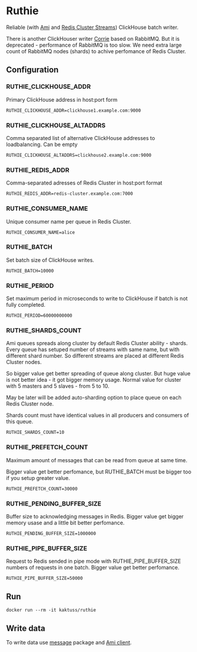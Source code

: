 # Ruthie

Reliable (with [Ami](https://github.com/kak-tus/ami) and [Redis Cluster Streams](https://redis.io/topics/streams-intro)) ClickHouse batch writer.

There is another ClickHouser writer [Corrie](https://github.com/kak-tus/corrie) based on RabbitMQ. But it is deprecated - performance of RabbitMQ is too slow. We need extra large count of RabbitMQ nodes (shards) to achive perfomance of Redis Cluster.

## Configuration

### RUTHIE_CLICKHOUSE_ADDR

Primary ClickHouse address in host:port form

```
RUTHIE_CLICKHOUSE_ADDR=clickhouse1.example.com:9000
```

### RUTHIE_CLICKHOUSE_ALTADDRS

Comma separated list of alternative ClickHouse addresses to loadbalancing. Can be empty

```
RUTHIE_CLICKHOUSE_ALTADDRS=clickhouse2.example.com:9000
```

### RUTHIE_REDIS_ADDR

Comma-separated adresses of Redis Cluster in host:port format

```
RUTHIE_REDIS_ADDR=redis-cluster.example.com:7000
```

### RUTHIE_CONSUMER_NAME

Unique consumer name per queue in Redis Cluster.

```
RUTHIE_CONSUMER_NAME=alice
```

### RUTHIE_BATCH

Set batch size of ClickHouse writes.

```
RUTHIE_BATCH=10000
```

### RUTHIE_PERIOD

Set maximum period in microseconds to write to ClickHouse if batch is not fully completed.

```
RUTHIE_PERIOD=60000000000
```

### RUTHIE_SHARDS_COUNT

Ami queues spreads along cluster by default Redis Cluster ability - shards. Every queue has setuped number of streams with same name, but with different shard number. So different streams are placed at different Redis Cluster nodes.

So bigger value get better spreading of queue along cluster. But huge value is not better idea - it got bigger memory usage. Normal value for cluster with 5 masters and 5 slaves - from 5 to 10.

May be later will be added auto-sharding option to place queue on each Redis Cluster node.

Shards count must have identical values in all producers and consumers of this queue.

```
RUTHIE_SHARDS_COUNT=10
```

### RUTHIE_PREFETCH_COUNT

Maximum amount of messages that can be read from queue at same time.

Bigger value get better perfomance, but RUTHIE_BATCH must be bigger too if you setup greater value.

```
RUTHIE_PREFETCH_COUNT=30000
```

### RUTHIE_PENDING_BUFFER_SIZE

Buffer size to acknowledging messages in Redis. Bigger value get bigger memory usase and a little bit better perfomance.

```
RUTHIE_PENDING_BUFFER_SIZE=1000000
```

### RUTHIE_PIPE_BUFFER_SIZE

Request to Redis sended in pipe mode with RUTHIE_PIPE_BUFFER_SIZE numbers of requests in one batch. Bigger value get better perfomance.

```
RUTHIE_PIPE_BUFFER_SIZE=50000
```

## Run

```
docker run --rm -it kaktuss/ruthie
```

## Write data

To write data use [message](https://godoc.org/github.com/kak-tus/ruthie/message) package and [Ami client](https://github.com/kak-tus/ami).
